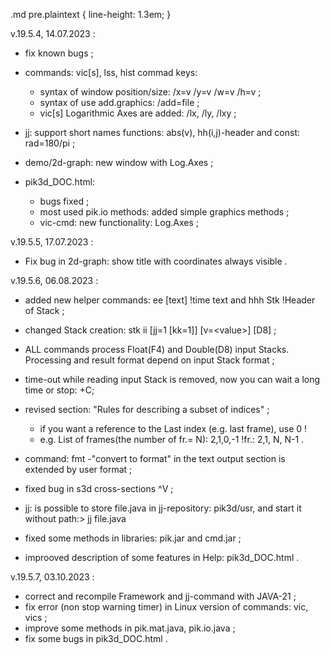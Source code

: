 .md pre.plaintext {
    line-height: 1.3em;
}

v.19.5.4,  14.07.2023 :
  - fix known bugs ;
  - commands: vic[s], lss, hist  commad keys:
    - syntax of window position/size: /x=v /y=v /w=v /h=v ;
    - syntax of use add.graphics: /add=file ;
    - vic[s] Logarithmic Axes are added: /lx, /ly, /lxy ;

  - jj: support short names functions: abs(v), hh(i,j)-header  and const: rad=180/pi ;

  - demo/2d-graph: new window with Log.Axes ;

  - pik3d_DOC.html:
    - bugs fixed ;
    - most used pik.io methods: added simple graphics methods ;
    - vic-cmd: new functionality: Log.Axes ;

v.19.5.5, 17.07.2023 : 
  - Fix bug in 2d-graph: show title with coordinates always visible .

v.19.5.6, 06.08.2023 :
  - added new helper commands:  ee [text] !time text  and  hhh Stk !Header of Stack ;

  - changed Stack creation: stk ii [jj=1 [kk=1]] [v=&lt;value>] [D8] ;

  - ALL commands process Float(F4) and Double(D8) input Stacks.
    Processing and result format depend on input Stack format ;

  - time-out while reading input Stack is removed, now you can wait a long time
    or stop: <Ctrl>+C;

  - revised section: "Rules for describing a subset of indices" ;
    - if you want a reference to the Last index (e.g. last frame), use 0 !
    - e.g. List of frames(the number of fr.= N): 2,1,0,-1 !fr.: 2,1, N, N-1 .

  - command: fmt -"convert to format" in the text output section is extended
    by user format ;

  - fixed bug in s3d cross-sections ^V ;

  - jj: is possible to store file.java in jj-repository: pik3d/usr,
    and start it without path:> jj file.java 

  - fixed some methods in libraries: pik.jar and cmd.jar ;
  - improoved description of some features in Help: pik3d_DOC.html .

v.19.5.7, 03.10.2023 :
  - correct and recompile Framework and jj-command with JAVA-21 ;
  - fix error (non stop warning timer) in Linux version of commands: vic, vics ;
  - improve some methods in pik.mat.java, pik.io.java ;
  - fix some bugs in pik3d_DOC.html .
